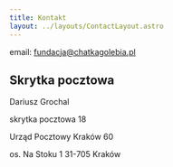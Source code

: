 ```yaml
---
title: Kontakt
layout: ../layouts/ContactLayout.astro
---
```

email: fundacja@chatkagolebia.pl

## Skrytka pocztowa

Dariusz Grochal

skrytka pocztowa 18

Urząd Pocztowy Kraków 60

os. Na Stoku 1 31-705 Kraków
